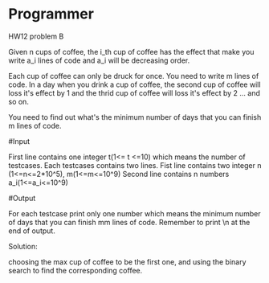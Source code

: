 # Programmer
HW12 problem B

Given n cups of coffee, the i_th cup of coffee has the effect that make you write a_i lines of code and a_i will be decreasing order.

Each cup of coffee can only be druck for once.
You need to write m lines of code. 
In a day when you drink a cup of coffee, the second cup of coffee will loss it's effect by 1 and the thrid cup of coffee will loss it's effect by 2 ... and so on. 

You need to find out what's the minimum number of days that you can finish m lines of code.

#Input 

  First line contains one integer t(1<= t <=10) which means the number of testcases.
  Each testcases contains two lines. 
  Fist line contains two integer n (1<=n<=2*10^5), m(1<=m<=10^9)
  Second line contains n numbers a_i(1<=a_i<=10^9)
  
#Output

  For each testcase print only one number which means the minimum number of days that you can finish mm lines of code.
  Remember to print \n at the end of output.


Solution:

choosing the max cup of coffee to be the first one, and using the binary search to find the corresponding coffee.
